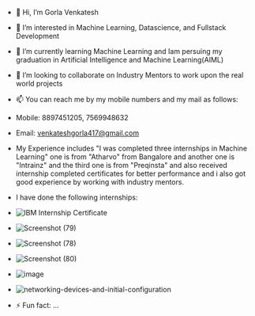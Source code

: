- 👋 Hi, I’m Gorla Venkatesh
- 👀 I’m interested in Machine Learning, Datascience, and Fullstack Development
- 🌱 I’m currently learning Machine Learning and Iam persuing my graduation in Artificial Intelligence and Machine Learning(AIML)
- 💞️ I’m looking to collaborate on Industry Mentors to work upon the real world projects
- 📫 You can reach me by my mobile numbers and my mail as follows:
- Mobile: 8897451205, 7569948632
- Email: venkateshgorla417@gmail.com
- My Experience includes "I was completed three internships in Machine Learning" one is from "Atharvo" from Bangalore and another one is "Intrainz" and the third one is from "Preqinsta" and also received internship completed certificates for better performance and i also got good experience by working with industry mentors.
- I have done the following internships:
- ![IBM Internship Certificate](https://github.com/venkatesh89357/venkatesh89357/assets/140168875/247e8aac-26e1-4215-80f4-7b0522e0469f)
- ![Screenshot (79)](https://github.com/user-attachments/assets/f8810751-1dd0-4c0e-ac82-80e3bc2ced4f)
- ![Screenshot (78)](https://github.com/user-attachments/assets/d8776c03-3563-47bc-8168-7276e4911dac)
- ![Screenshot (80)](https://github.com/user-attachments/assets/d0e9a5c7-92cf-472a-8b67-0016ef85b674)
- ![image](https://github.com/user-attachments/assets/990fab5b-2b41-45d4-bda6-15318a48b97a)

- ![networking-devices-and-initial-configuration](https://github.com/venkatesh89357/venkatesh89357/assets/140168875/8fdf3119-f726-4b79-8f90-4f86785943d7)




- ⚡ Fun fact: ...

<!---
venkatesh89357/venkatesh89357 is a ✨ special ✨ repository because its `README.md` (this file) appears on your GitHub profile.
You can click the Preview link to take a look at your changes.
--->
